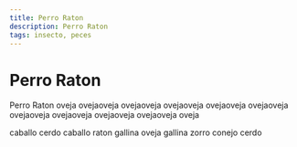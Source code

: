 ```yaml
---
title: Perro Raton
description: Perro Raton
tags: insecto, peces
---
```


# Perro Raton

Perro Raton oveja ovejaoveja ovejaoveja ovejaoveja ovejaoveja ovejaoveja ovejaoveja ovejaoveja ovejaoveja ovejaoveja oveja

caballo cerdo caballo raton gallina oveja gallina zorro conejo cerdo